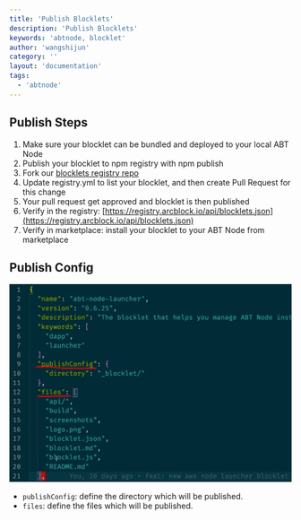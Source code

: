 ```yaml
---
title: 'Publish Blocklets'
description: 'Publish Blocklets'
keywords: 'abtnode, blocklet'
author: 'wangshijun'
category: ''
layout: 'documentation'
tags:
  - 'abtnode'
---
```


## Publish Steps

1. Make sure your blocklet can be bundled and deployed to your local ABT Node
2. Publish your blocklet to npm registry with npm publish
3. Fork our [blocklets registry repo](https://github.com/arcblock/blocklets)
4. Update registry.yml to list your blocklet, and then create Pull Request for this change
5. Your pull request get approved and blocklet is then published
6. Verify in the registry: [https://registry.arcblock.io/api/blocklets.json](https://registry.arcblock.io/api/blocklets.json)
7. Verify in marketplace: install your blocklet to your ABT Node from marketplace

## Publish Config

![](./images/publish-blocklets-1.png)

- `publishConfig`: define the directory which will be published.
- `files`: define the files which will be published.
